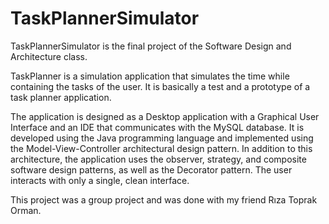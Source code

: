 # TaskPlannerSimulator

TaskPlannerSimulator is the final project of the Software Design and Architecture class.

TaskPlanner is a simulation application that simulates the time while containing the tasks of the user. It is basically a test and a prototype of a task planner application.

The application is designed as a Desktop application with a Graphical User Interface and an IDE that communicates with the MySQL database. It is developed using the Java programming language and implemented using the Model-View-Controller architectural design pattern. In addition to this architecture, the application uses the observer, strategy, and composite software design patterns, as well as the Decorator pattern. The user interacts with only a single, clean interface.

This project was a group project and was done with my friend Rıza Toprak Orman.
